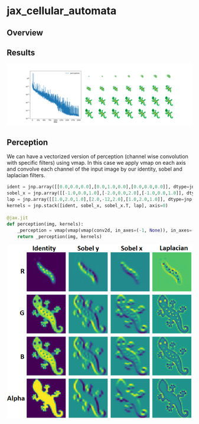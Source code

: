 # jax_cellular_automata
## Overview

## Results
![image_synthesis](figures/image_synthesis_withPerc.png?raw=true) 

## Perception
We can have a vectorized version of perception (channel wise convolution with specific filters) using vmap. In this case we apply vmap on each axis and convolve each channel of the input image by our identity, sobel and laplacian filters.

```python
ident = jnp.array([[0.0,0.0,0.0],[0.0,1.0,0.0],[0.0,0.0,0.0]], dtype=jnp.float32)
sobel_x = jnp.array([[-1.0,0.0,1.0],[-2.0,0.0,2.0],[-1.0,0.0,1.0]], dtype=jnp.float32)/8
lap = jnp.array([[1.0,2.0,1.0],[2.0,-12,2.0],[1.0,2.0,1.0]], dtype=jnp.float32)
kernels = jnp.stack([ident, sobel_x, sobel_x.T, lap], axis=0)

@jax.jit
def perception(img, kernels): 
    _perception = vmap(vmap(vmap(conv2d, in_axes=(-1, None)), in_axes=(None,0)), in_axes=(0, None)) 
    return _perception(img, kernels)
```

![image_synthesis](figures/perception_jax.png?raw=true) 